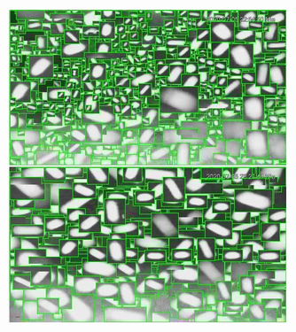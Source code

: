 ![20200705-222538-225543](in/20200705/20200705-222538-225543_0_.jpg)
![20200705-225548-232553](in/20200705/20200705-225548-232553_0_.jpg)
